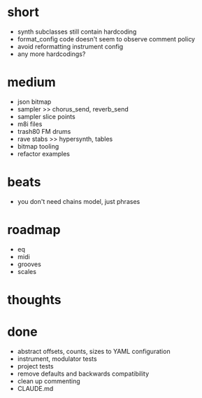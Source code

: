 # short

- synth subclasses still contain hardcoding
- format_config code doesn't seem to observe comment policy
- avoid reformatting instrument config
- any more hardcodings?

# medium

- json bitmap
- sampler >> chorus_send, reverb_send
- sampler slice points
- m8i files
- trash80 FM drums
- rave stabs >> hypersynth, tables
- bitmap tooling
- refactor examples

# beats

- you don't need chains model, just phrases

# roadmap

- eq
- midi
- grooves
- scales

# thoughts

# done

- abstract offsets, counts, sizes to YAML configuration
- instrument, modulator tests
- project tests
- remove defaults and backwards compatibility
- clean up commenting
- CLAUDE.md

